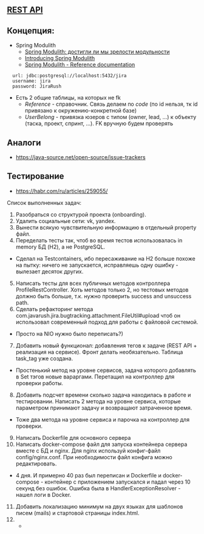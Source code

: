 ## [REST API](http://localhost:8080/doc)

## Концепция:

- Spring Modulith
    - [Spring Modulith: достигли ли мы зрелости модульности](https://habr.com/ru/post/701984/)
    - [Introducing Spring Modulith](https://spring.io/blog/2022/10/21/introducing-spring-modulith)
    - [Spring Modulith - Reference documentation](https://docs.spring.io/spring-modulith/docs/current-SNAPSHOT/reference/html/)

```
  url: jdbc:postgresql://localhost:5432/jira
  username: jira
  password: JiraRush
```

- Есть 2 общие таблицы, на которых не fk
    - _Reference_ - справочник. Связь делаем по _code_ (по id нельзя, тк id привязано к окружению-конкретной базе)
    - _UserBelong_ - привязка юзеров с типом (owner, lead, ...) к объекту (таска, проект, спринт, ...). FK вручную будем
      проверять

## Аналоги

- https://java-source.net/open-source/issue-trackers

## Тестирование

- https://habr.com/ru/articles/259055/

Список выполненных задач:
1. Разобраться со структурой проекта (onboarding).
2. Удалить социальные сети: vk, yandex.
3. Вынести всякую чувствительную информацию в отдельный property файл.
4. Переделать тесты так, чтоб во время тестов использовалась in memory БД (H2), а не PostgreSQL.
 - Сделал на Testcontainers, ибо пересаживание на H2 больше похоже на пытку: ничего не запускается, исправляешь одну ошибку - вылезает десяток других.
5. Написать тесты для всех публичных методов контроллера ProfileRestController. Хоть методов только 2, но тестовых методов должно быть больше, 
т.к. нужно проверить success and unsuccess path.
6. Сделать рефакторинг метода com.javarush.jira.bugtracking.attachment.FileUtil#upload чтоб он использовал современный подход для работы с файловой системой.
 - Просто на NIO нужно было переписать?)
7. Добавить новый функционал: добавления тегов к задаче (REST API + реализация на сервисе). Фронт делать необязательно. Таблица task_tag уже создана.
 - Простенький метод на уровне сервисов, задача которого добавлять в Set тэгов новые вараргами. Перетащил на контроллер для проверки работы.
8. Добавить подсчет времени сколько задача находилась в работе и тестировании. Написать 2 метода на уровне сервиса, которые параметром принимают задачу и возвращают затраченное время.
 - Тоже два метода на уровне сервиса и парочка на контроллер для проверки.
9. Написать Dockerfile для основного сервера
10. Написать docker-compose файл для запуска контейнера сервера вместе с БД и nginx. Для nginx используй конфиг-файл config/nginx.conf. При необходимости файл конфига можно редактировать.
 - 4 дня. И примерно 40 раз был переписан и Dockerfile и docker-compose - контейнер с приложением запускался и падал через 10 секунд без ошибок. Ошибка была в HandlerExceptionResolver - нашел логи в Docker.
11. Добавить локализацию минимум на двух языках для шаблонов писем (mails) и стартовой страницы index.html.
12. -

